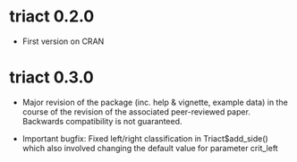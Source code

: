 
# triact 0.2.0

* First version on CRAN

# triact 0.3.0

* Major revision of the package (inc. help & vignette, example data) in the course of the revision of the associated peer-reviewed paper. Backwards compatibility is not guaranteed. 

* Important bugfix: Fixed left/right classification in Triact\$add_side() which also involved changing the default value for parameter crit_left


